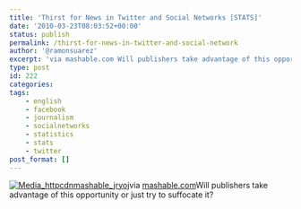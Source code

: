 ```yaml
---
title: 'Thirst for News in Twitter and Social Networks [STATS]'
date: '2010-03-23T08:03:52+00:00'
status: publish
permalink: /thirst-for-news-in-twitter-and-social-network
author: '@ramonsuarez'
excerpt: 'via mashable.com Will publishers take advantage of this opportunity or just try to suffocate it?'
type: post
id: 222
categories:
tags:
    - english
    - facebook
    - journalism
    - socialnetworks
    - statistics
    - stats
    - twitter
post_format: []
---
```

[![Media_httpcdnmashable_jryoj](/uploads/2010/03/media_httpcdnmashable_jryoj-scaled1000.png?w=278)](/uploads/2010/03/media_httpcdnmashable_jryoj-scaled1000.png)via [mashable.com](http://mashable.com/2010/03/18/social-media-sites-data/?utm_source=feedburner&utm_medium=feed&utm_campaign=Feed%3A+Mashable+%28Mashable%29)Will publishers take advantage of this opportunity or just try to suffocate it?

